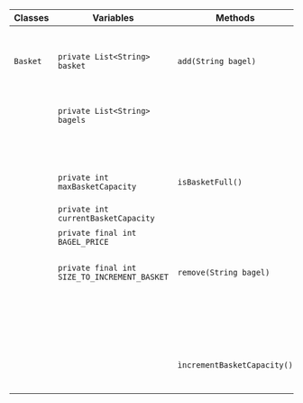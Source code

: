 
| Classes  | Variables                                    | Methods                     | Scenario                                             | Outcomes                                                                  |
|----------|----------------------------------------------|-----------------------------|------------------------------------------------------|---------------------------------------------------------------------------|
| `Basket` | `private List<String> basket`                | `add(String bagel)`         | Bagel is in the bagel list and the basket is not ful | Add bagel to basket, increment the currentBasketCapacity and return true  |
|          | `private List<String> bagels`                |                             | Bagel is not the list                                | Return false                                                              |
|          |                                              |                             | Basket is ful                                        | Return false                                                              |
|          |                                              |                             |                                                      |                                                                           |
|          | `private int maxBasketCapacity`              | `isBasketFull()`            | Basket is ful                                        | Write message to console and return true                                  |
|          | `private int currentBasketCapacity`          |                             | Basket is not ful                                    | Return false                                                              |
|          | `private final int BAGEL_PRICE`              |                             |                                                      |                                                                           |
|          | `private final int SIZE_TO_INCREMENT_BASKET` | `remove(String bagel)`      | Bagel is in the bagel list                           | Remove bagel from basket, decrement currentBasketCapacity and return true |
|          |                                              |                             | Bagel is not in the basket                           | Write rejection message to console and return false                       |
|          |                                              |                             |                                                      |                                                                           |
|          |                                              |                             |                                                      |                                                                           |
|          |                                              | `ìncrementBasketCapacity()` | Increment the basket capacity                        | Write confirmation message to console                                     |
|          |                                              |                             |                                                      |                                                                           |
